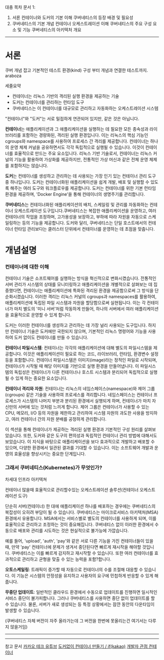 대충 목차
문서 1: 
1. 서론
	컨테이너와 도커의 기본 이해
	쿠버네티스의 등장 배경 및 필요성
2. 쿠버네티스의 기본 개념
	컨테이너 오케스트레이션 이해
	쿠버네티스의 주요 구성 요소 및 기능
	쿠버네티스의 아키텍처 개요



---
# 서론

쿠버 개념 잡고 기본적인 테스트 환경(kind) 구성 부터  개념과 연결한 테스트까지. araboza

세줄요약
- 컨테이너는 리눅스 기반의 격리된 실행 환경을 제공하는 기술
- 도커는 컨테이너를 관리하는 런타임 도구
- 쿠버네티스는 이 컨테이너를 대규모로 관리하고 자동화하는 오케스트레이션 시스템

"컨테이너"와 "도커"는 서로 밀접하게 연관되어 있지만, 같은 것은 아닙니다. 

**컨테이너**는 애플리케이션과 그 애플리케이션을 실행하는 데 필요한 모든 종속성과 라이브러리를 포함하는 경량화된, 격리된 실행 환경입니다. 이는 리눅스의 핵심 기능인 cgroups와 namespace를 사용하여 프로세스 간 격리를 제공합니다. 컨테이너는 하나의 운영 체제 커널을 공유하면서도 각각 독립적으로 실행될 수 있습니다. 이것이 컨테이너를 효율적으로 만드는 주요 요소입니다. 리눅스 기반 기술로서, 컨테이너는 리눅스 커널의 기능을 활용하여 가상화를 제공하지만, 전통적인 가상 머신과 같은 전체 운영 체제를 포함하지는 않습니다.

**도커**는 컨테이너를 생성하고 관리하는 데 사용되는 가장 인기 있는 컨테이너 관리 도구 중 하나입니다. 도커는 컨테이너화된 애플리케이션을 쉽게 개발, 배포 및 실행할 수 있도록 해주는 여러 도구와 워크플로우를 제공합니다. 도커는 컨테이너를 위한 기본 런타임 환경을 제공하며, 'Docker Engine'을 통해 컨테이너의 생명주기를 관리합니다.

**쿠버네티스**는 컨테이너화된 애플리케이션의 배치, 스케일링 및 관리를 자동화하는 컨테이너 오케스트레이션 도구입니다.쿠버네티스는 복잡한 애플리케이션을 운영하고, 여러 컨테이너의 작업을 조정하며, 고가용성을 보장하고, 부하에 따라 자원을 자동으로 스케일링하는 등의 기능을 제공합니다. 도커와 달리, 쿠버네티스는 단일 호스트에서의 컨테이너 런타임 관리보다는 클러스터 단위에서 컨테이너를 운영하는 데 초점을 맞춥니다.
# 개념설명
### 컨테이너에 대한 이해

컨테이너 기술은 소프트웨어를 실행하는 방식을 혁신적으로 변화시켰습니다. 전통적인 서버 관리가 시스템의 상태를 모니터링하고 애플리케이션을 개별적으로 살펴보는 데 집중했다면, 컨테이너는 애플리케이션에 특화된 격리된 환경을 제공함으로써 그 방식을 단순화시켰습니다. 이러한 격리는 리눅스 커널의 cgroups과 namespaces를 활용하여, 애플리케이션에 독립된 파일 시스템과 자원을 할당함으로써 실현됩니다. 이는 각 컨테이너가 마치 별도의 '미니 서버'처럼 작동하게 만들어, 하나의 서버에서 여러 애플리케이션을 효율적으로 운영할 수 있게 합니다.

도커는 이러한 컨테이너를 생성하고 관리하는 데 가장 널리 사용되는 도구입니다. 하지만 컨테이너 기술은 도커에만 국한되지 않으며, 기본적인 리눅스 명령어와 기능을 사용하여 도커 없이도 컨테이너를 만들 수 있습니다. 

**컨테이너 파일시스템**: 컨테이너는 각각의 애플리케이션에 대해 별도의 파일시스템을 제공합니다. 이것은 애플리케이션이 필요로 하는 코드, 라이브러리, 런타임, 환경변수 설정 등을 포함합니다. 컨테이너 파일시스템은 이미지(image)라는 정적인 파일로 시작되며, 컨테이너가 시작될 때 해당 이미지를 기반으로 실행 환경을 만들어냅니다. 이 파일시스템의 독립성은 컨테이너가 다른 컨테이너나 호스트 시스템과 분리되어 독립적으로 실행될 수 있게 하는 중요한 요소입니다.

**컨테이너 격리와 자원**: 컨테이너는 리눅스의 네임스페이스(namespace)와 제어 그룹(cgroups) 같은 기술을 사용하여 프로세스를 격리합니다. 네임스페이스는 컨테이너 프로세스가 시스템의 나머지 부분과 분리된 환경에서 실행되게 하며, 컨테이너가 마치 자신만의 서버에 있는 것처럼 느끼게 합니다. 제어 그룹은 컨테이너가 사용할 수 있는 CPU, 메모리, I/O 등의 자원을 제한하고 관리하여 시스템 자원의 과도한 사용을 방지하고, 여러 컨테이너 간의 자원 분배를 공정하게 관리합니다.

이 섹션을 통해 컨테이너가 제공하는 격리된 실행 환경과 기본적인 구성 원리를 살펴보았습니다. 또한, 도커와 같은 도구의 편의성과 독립적인 컨테이너 관리 방법에 대해서도 보았습니다. 이 지식을 바탕으로 애플리케이션을 보다 효과적으로 개발하고 배포할 수 있으며, 다양한 환경에서 일관된 결과를 기대할 수 있습니다. 이는 소프트웨어 개발과 운영의 효율성을 향상시키는 중요한 단계입니다.

### 그래서 쿠버네티스(Kubernetes)가 무엇인가?

차세대 인프라 아키텍쳐

컨테이너 많을때 효율적으로 관리할수있는 오케스트레이션 솔루션(컨테이너 오케스트레이션 도구)

단순히 서버(컨테이너) 한 대에 애플리케이션 하나를 배포하는 경우에는 쿠버네티스의 복잡성이 오히려 부담이 될 수 있습니다. 
쿠버네티스는 마이크로서비스 아키텍처(MSA) 환경에서 유용합니다. MSA에서는 서비스별로 별도의 컨테이너를 사용하게 되며, 이를 효율적으로 관리하고 조정하는 것이 중요해집니다. 쿠버네티스 없이 이러한 환경에서 수동으로 배포와 관리를 시도하는 것은 현실적으로 불가능에 가깝습니다.

예를 들어, 'upload', 'auth', 'pay'와 같은 서로 다른 기능을 가진 컨테이너들이 있을 때, 만약 'pay' 컨테이너에 문제가 생겨서 중단된다면 빠르게 재시작을 해야할 것입니다.
쿠버네티스는 이를 빠르게 감지하고 재시작할 수 있습니다. 또한 여러 컨테이너를 효과적으로 관리하고 균형을 맞출 수 있는 능력을 포함?합니다.

**오토스케일링**: 트래픽이 증가할 때 자동으로 컨테이너의 수를 조절해 대응할 수 있습니다. 이 기능은 시스템의 안정성을 유지하고 사용자의 요구에 민첩하게 반응할 수 있게 해줍니다.

**무중단 업데이트**: 일반적인 클라우드 환경에서 수동으로 업데이트를 진행하면 일시적인 서비스 중단이 불가피합니다. 그러나 쿠버네티스를 사용하면 중단 없이 업데이트를 할 수 있습니다. 물론, 서버가 새로 생성되는 등 특정 상황에서는 잠깐 동안의 다운타임이 발생할 수 있습니다.

(쿠버네티스 자체 버전이 자주 올라가는데 그 버전을 한번에 못올리는건 여기서는 다루지 않을거임)



---


---
참고 문서
[카카오 테크 유튜브](https://www.youtube.com/@kakaotech/search?query=%20if(kakao))
[도커없이 컨테이너 만들기 / if(kakao)](https://www.youtube.com/watch?v=mSD88FuST80)
[개발자 관점 컨테이너](https://tech.kakaoenterprise.com/150)
